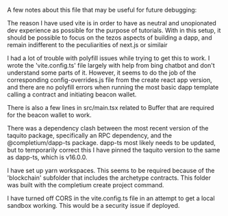 A few notes about this file that may be useful for future debugging:

The reason I have used vite is in order to have as neutral and unopionated dev experience as possible for the purpose of tutorials. With in this setup, it should be possible to focus on the tezos aspects of building a dapp, and remain indifferent to the peculiarities of next.js or similair

I had a lot of trouble with polyfill issues while trying to get this to work. I wrote the 'vite.config.ts' file largely with help from bing chatbot and don't understand some parts of it. However, it seems to do the job of the corresponding config-overrides.js file from the create react app version, and there are no polyfill errors when running the most basic dapp template calling a contract and initiating beacon wallet.

There is also a few lines in src/main.tsx related to Buffer that are required for the beacon wallet to work.

There was a dependency clash between the most recent version of the taquito package, specifically an RPC dependency, and the @completium/dapp-ts package. dapp-ts most likely needs to be updated, but to temporarily correct this I have pinned the taquito version to the same as dapp-ts, which is v16.0.0.

I have set up yarn workspaces. This seems to be required because of the 'blockchain' subfolder that includes the archetype contracts. This folder was built with the completium create project command. 

I have turned off CORS in the vite.config.ts file in an attempt to get a local sandbox working. This would be a security issue if deployed.
